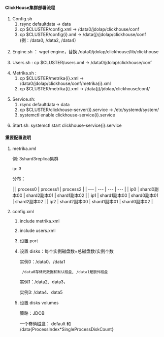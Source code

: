 #### ClickHouse集群部署流程
1. Config.sh
   1. rsync defaultdata -> data
   2. cp $CLUSTER/config.xml -> /data0/jdolap/clickhouse/conf
   3. cp $CLUSTER/config{i}.xml -> /data{j}/jdolap/clickhouse/conf (例：/data0, /data2, /data4)
<br></br>
2. Engine.sh ： wget engine，替换 /data0/jdolap/clickhouse/lib/clickhouse
   <br></br>
3. Users.sh : cp $CLUSTER/users.xml -> /data0/jdolap/clickhouse/conf
   <br></br>
4. Metrika.sh :
    1. cp $CLUSTER/metrika{i}.xml -> /data0/jdolap/clickhouse/conf/metrika{i}.xml
    2. cp $CLUSTER/metrika{i}.xml -> /data{j}/jdolap/clickhouse/conf/
       <br></br>
5. Service.sh:
    1.  rsync defaultdata-> data
    2. cp $CLUSTER/clickhouse-server{i}.service -> /etc/systemd/system/
    3. systemctl enable clickhouse-service{i}.service
       <br></br>
6. Start.sh:
    systemctl start clickhouse-service{i}.service


#### 重要配置说明
1. metrika.xml

   例: 3shard3replica集群

   ip: 3

   分布：

   | | process0 | process1 | process2 |
       | --- | --- | --- | --- |
   | ip0 |  shard0副本00 |  shard2副本01 |  shard1副本02 | 
   | ip1 |  shard1副本00 |  shard0副本01 |  shard2副本02 |
   | ip2 |  shard2副本00 |  shard1副本01 |  shard0副本02 |

2. config.xml

    1. include metrika.xml
    2. include users.xml
    3. 设置 port
    4. 设置 disks：每个实例磁盘数=总磁盘数/实例个数

       实例0：/data0、/data1

            /data0存储元数据和默认磁盘, /data1是额外磁盘

       实例1：/data2、data3，

       实例3: /data4、data5

    5. 设置 disks volumes

       策略：JDOB

       一个卷俩磁盘： default 和 /data{ProcessIndex*SingleProcessDiskCount}